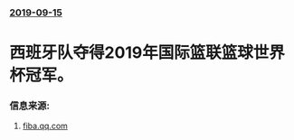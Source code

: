 ### [2019-09-15](/news/2019/09/15/index.md)

##### 
#  西班牙队夺得2019年国际篮联篮球世界杯冠军。 




### 信息来源:

1. [fiba.qq.com](http://fiba.qq.com/a/20190915/004382.htm)
